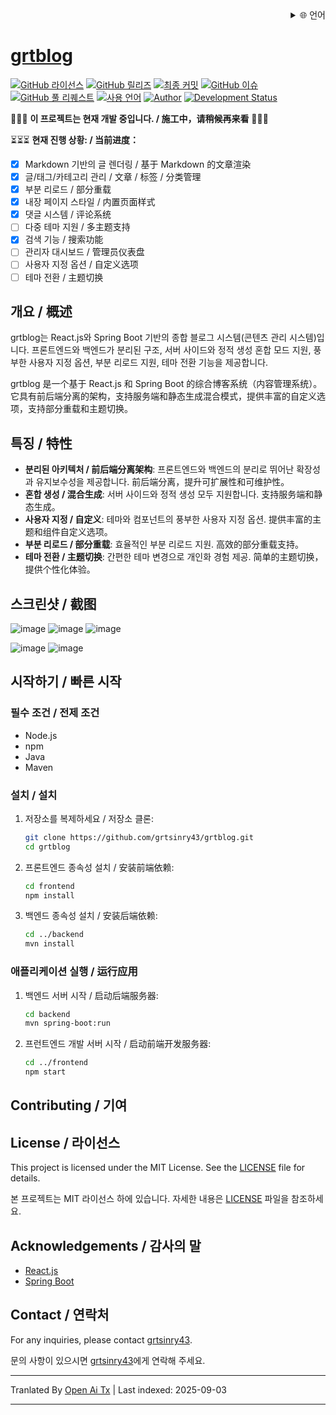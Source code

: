 
<div align="right">
  <details>
    <summary >🌐 언어</summary>
    <div>
      <div align="center">
        <a href="https://openaitx.github.io/view.html?user=grtsinry43&project=grtblog&lang=en">English</a>
        | <a href="https://openaitx.github.io/view.html?user=grtsinry43&project=grtblog&lang=zh-CN">简体中文</a>
        | <a href="https://openaitx.github.io/view.html?user=grtsinry43&project=grtblog&lang=zh-TW">繁體中文</a>
        | <a href="https://openaitx.github.io/view.html?user=grtsinry43&project=grtblog&lang=ja">日本語</a>
        | <a href="https://openaitx.github.io/view.html?user=grtsinry43&project=grtblog&lang=ko">한국어</a>
        | <a href="https://openaitx.github.io/view.html?user=grtsinry43&project=grtblog&lang=hi">हिन्दी</a>
        | <a href="https://openaitx.github.io/view.html?user=grtsinry43&project=grtblog&lang=th">ไทย</a>
        | <a href="https://openaitx.github.io/view.html?user=grtsinry43&project=grtblog&lang=fr">Français</a>
        | <a href="https://openaitx.github.io/view.html?user=grtsinry43&project=grtblog&lang=de">Deutsch</a>
        | <a href="https://openaitx.github.io/view.html?user=grtsinry43&project=grtblog&lang=es">Español</a>
        | <a href="https://openaitx.github.io/view.html?user=grtsinry43&project=grtblog&lang=it">Italiano</a>
        | <a href="https://openaitx.github.io/view.html?user=grtsinry43&project=grtblog&lang=ru">Русский</a>
        | <a href="https://openaitx.github.io/view.html?user=grtsinry43&project=grtblog&lang=pt">Português</a>
        | <a href="https://openaitx.github.io/view.html?user=grtsinry43&project=grtblog&lang=nl">Nederlands</a>
        | <a href="https://openaitx.github.io/view.html?user=grtsinry43&project=grtblog&lang=pl">Polski</a>
        | <a href="https://openaitx.github.io/view.html?user=grtsinry43&project=grtblog&lang=ar">العربية</a>
        | <a href="https://openaitx.github.io/view.html?user=grtsinry43&project=grtblog&lang=fa">فارسی</a>
        | <a href="https://openaitx.github.io/view.html?user=grtsinry43&project=grtblog&lang=tr">Türkçe</a>
        | <a href="https://openaitx.github.io/view.html?user=grtsinry43&project=grtblog&lang=vi">Tiếng Việt</a>
        | <a href="https://openaitx.github.io/view.html?user=grtsinry43&project=grtblog&lang=id">Bahasa Indonesia</a>
        | <a href="https://openaitx.github.io/view.html?user=grtsinry43&project=grtblog&lang=as">অসমীয়া</
      </div>
    </div>
  </details>
</div>

# grtblog

[![GitHub 라이선스](https://img.shields.io/github/license/grtsinry43/grtblog)](http://www.apache.org/licenses/LICENSE-2.0.html)
[![GitHub 릴리즈](https://img.shields.io/github/v/release/grtsinry43/grtblog)](https://github.com/grtsinry43/grtblog/releases)
[![최종 커밋](https://img.shields.io/github/last-commit/grtsinry43/grtblog)](https://github.com/grtsinry43/grtblog/commits/main)
[![GitHub 이슈](https://img.shields.io/github/issues/grtsinry43/grtblog)](https://github.com/grtsinry43/grtblog/issues)
[![GitHub 풀 리퀘스트](https://img.shields.io/github/issues-pr/grtsinry43/grtblog)](https://github.com/grtsinry43/grtblog/pulls)
[![사용 언어](https://img.shields.io/github/languages/top/grtsinry43/grtblog)](https://github.com/grtsinry43/grtblog)
[![Author](https://img.shields.io/badge/author-grtsinry43-blue)](https://github.com/grtsinry43)
[![Development Status](https://img.shields.io/badge/status-in%20development-yellow)](https://github.com/grtsinry43/grtblog)

🚧🚧🚧 **이 프로젝트는 현재 개발 중입니다. / 施工中，请稍候再来看** 🚧🚧🚧

⏳⏳⏳ **현재 진행 상황: / 当前进度：**

- [x] Markdown 기반의 글 렌더링 / 基于 Markdown 的文章渲染
- [x] 글/태그/카테고리 관리 / 文章 / 标签 / 分类管理
- [x] 부분 리로드 / 部分重载
- [x] 내장 페이지 스타일 / 内置页面样式
- [x] 댓글 시스템 / 评论系统
- [ ] 다중 테마 지원 / 多主题支持
- [x] 검색 기능 / 搜索功能
- [ ] 관리자 대시보드 / 管理员仪表盘
- [ ] 사용자 지정 옵션 / 自定义选项
- [ ] 테마 전환 / 主题切换

## 개요 / 概述

grtblog는 React.js와 Spring Boot 기반의 종합 블로그 시스템(콘텐츠 관리 시스템)입니다. 프론트엔드와 백엔드가 분리된 구조,
서버 사이드와 정적 생성 혼합 모드 지원, 풍부한 사용자 지정 옵션, 부분 리로드 지원, 테마 전환 기능을 제공합니다.

grtblog 是一个基于 React.js 和 Spring Boot 的综合博客系统（内容管理系统）。它具有前后端分离的架构，支持服务端和静态生成混合模式，提供丰富的自定义选项，支持部分重载和主题切换。

## 특징 / 特性

- **분리된 아키텍처 / 前后端分离架构**: 프론트엔드와 백엔드의 분리로 뛰어난 확장성과
  유지보수성을 제공합니다. 前后端分离，提升可扩展性和可维护性。
- **혼합 생성 / 混合生成**: 서버 사이드와 정적 생성 모두 지원합니다. 支持服务端和静态生成。
- **사용자 지정 / 自定义**: 테마와 컴포넌트의 풍부한 사용자 지정 옵션. 提供丰富的主题和组件自定义选项。
- **부분 리로드 / 部分重载**: 효율적인 부분 리로드 지원. 高效的部分重载支持。
- **테마 전환 / 主题切换**: 간편한 테마 변경으로 개인화 경험 제공. 简单的主题切换，提供个性化体验。

## 스크린샷 / 截图

![image](https://github.com/user-attachments/assets/40cac1c2-767a-4e0e-b72c-664384e93dfd)
![image](https://github.com/user-attachments/assets/0f8819c4-5be2-47bf-b526-2db097141bd9)
![image](https://github.com/user-attachments/assets/acbb9f7b-4ffc-45ff-835e-e09ee0a16979)

![image](https://github.com/user-attachments/assets/72116ff9-eb07-4e0c-921a-c3db32cbd59c)
![image](https://github.com/user-attachments/assets/6e790aab-94f4-4ada-8fc7-fc1bef0af5c8)


## 시작하기 / 빠른 시작

### 필수 조건 / 전제 조건

- Node.js
- npm
- Java
- Maven

### 설치 / 설치

1. 저장소를 복제하세요 / 저장소 클론:
    ```bash
    git clone https://github.com/grtsinry43/grtblog.git
    cd grtblog
    ```
2. 프론트엔드 종속성 설치 / 安装前端依赖:

    ```bash
    cd frontend
    npm install
    ```
3. 백엔드 종속성 설치 / 安装后端依赖:

    ```bash
    cd ../backend
    mvn install
    ```

### 애플리케이션 실행 / 运行应用

1. 백엔드 서버 시작 / 启动后端服务器:
    ```bash
    cd backend
    mvn spring-boot:run
    ```
2. 프런트엔드 개발 서버 시작 / 启动前端开发服务器:

    ```bash
    cd ../frontend
    npm start
    ```

## Contributing / 기여

[//]: # (기여를 환영합니다! 자세한 내용은 [기여 가이드라인]&#40;CONTRIBUTING.md&#41;을 읽어주세요.)

[//]: # ()
[//]: # (기여를 환영합니다! 자세한 내용은 [기여 가이드라인]&#40;CONTRIBUTING.md&#41;을 읽어주세요.)

## License / 라이선스

This project is licensed under the MIT License. See the [LICENSE](LICENSE) file for details.

본 프로젝트는 MIT 라이선스 하에 있습니다. 자세한 내용은 [LICENSE](LICENSE) 파일을 참조하세요.

## Acknowledgements / 감사의 말

- [React.js](https://reactjs.org/)
- [Spring Boot](https://spring.io/projects/spring-boot)

## Contact / 연락처

For any inquiries, please contact [grtsinry43](https://github.com/grtsinry43).

문의 사항이 있으시면 [grtsinry43](https://github.com/grtsinry43)에게 연락해 주세요.


---

Tranlated By [Open Ai Tx](https://github.com/OpenAiTx/OpenAiTx) | Last indexed: 2025-09-03

---